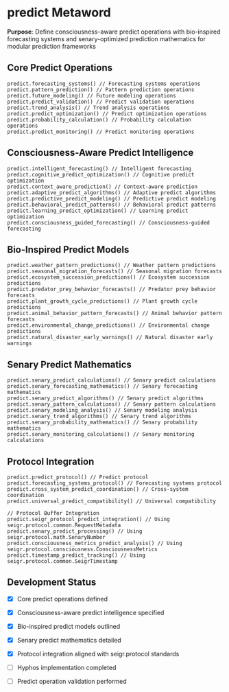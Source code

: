 # predict Metaword

**Purpose**: Define consciousness-aware predict operations with bio-inspired forecasting systems and senary-optimized prediction mathematics for modular prediction frameworks

## Core Predict Operations

```hyphos
predict.forecasting_systems() // Forecasting systems operations
predict.pattern_prediction() // Pattern prediction operations
predict.future_modeling() // Future modeling operations
predict.predict_validation() // Predict validation operations
predict.trend_analysis() // Trend analysis operations
predict.predict_optimization() // Predict optimization operations
predict.probability_calculation() // Probability calculation operations
predict.predict_monitoring() // Predict monitoring operations
```

## Consciousness-Aware Predict Intelligence

```hyphos
predict.intelligent_forecasting() // Intelligent forecasting
predict.cognitive_predict_optimization() // Cognitive predict optimization
predict.context_aware_prediction() // Context-aware prediction
predict.adaptive_predict_algorithms() // Adaptive predict algorithms
predict.predictive_predict_modeling() // Predictive predict modeling
predict.behavioral_predict_patterns() // Behavioral predict patterns
predict.learning_predict_optimization() // Learning predict optimization
predict.consciousness_guided_forecasting() // Consciousness-guided forecasting
```

## Bio-Inspired Predict Models

```hyphos
predict.weather_pattern_predictions() // Weather pattern predictions
predict.seasonal_migration_forecasts() // Seasonal migration forecasts
predict.ecosystem_succession_predictions() // Ecosystem succession predictions
predict.predator_prey_behavior_forecasts() // Predator prey behavior forecasts
predict.plant_growth_cycle_predictions() // Plant growth cycle predictions
predict.animal_behavior_pattern_forecasts() // Animal behavior pattern forecasts
predict.environmental_change_predictions() // Environmental change predictions
predict.natural_disaster_early_warnings() // Natural disaster early warnings
```

## Senary Predict Mathematics

```hyphos
predict.senary_predict_calculations() // Senary predict calculations
predict.senary_forecasting_mathematics() // Senary forecasting mathematics
predict.senary_predict_algorithms() // Senary predict algorithms
predict.senary_pattern_calculations() // Senary pattern calculations
predict.senary_modeling_analysis() // Senary modeling analysis
predict.senary_trend_algorithms() // Senary trend algorithms
predict.senary_probability_mathematics() // Senary probability mathematics
predict.senary_monitoring_calculations() // Senary monitoring calculations
```

## Protocol Integration

```hyphos
predict.predict_protocol() // Predict protocol
predict.forecasting_systems_protocol() // Forecasting systems protocol
predict.cross_system_predict_coordination() // Cross-system coordination
predict.universal_predict_compatibility() // Universal compatibility

// Protocol Buffer Integration
predict.seigr_protocol_predict_integration() // Using seigr.protocol.common.RequestMetadata
predict.senary_predict_processing() // Using seigr.protocol.math.SenaryNumber
predict.consciousness_metrics_predict_analysis() // Using seigr.protocol.consciousness.ConsciousnessMetrics
predict.timestamp_predict_tracking() // Using seigr.protocol.common.SeigrTimestamp
```

## Development Status

- [x] Core predict operations defined
- [x] Consciousness-aware predict intelligence specified
- [x] Bio-inspired predict models outlined
- [x] Senary predict mathematics detailed
- [x] Protocol integration aligned with seigr.protocol standards
- [ ] Hyphos implementation completed
- [ ] Predict operation validation performed

